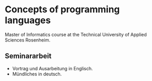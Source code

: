 # Concepts of programming languages

Master of Informatics course at the Technical University of Applied Sciences Rosenheim.

## Seminararbeit

- Vortrag und Ausarbeitung in Englisch.
- Mündliches in deutsch.
